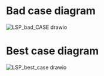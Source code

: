 # Bad case diagram 
![LSP_bad_CASE drawio](https://user-images.githubusercontent.com/36940678/147845279-23a4c04c-7f60-4ea1-996c-d8157abd3d36.png)
# Best case diagram 
![LSP_best_case drawio](https://user-images.githubusercontent.com/36940678/147845321-7b4cd061-47e7-4d80-ad89-db4708f5e733.png)
